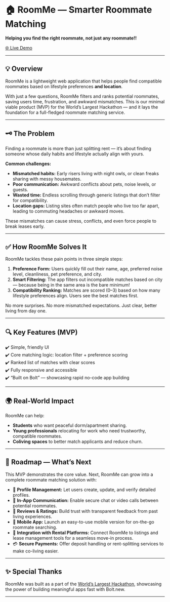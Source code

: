 
# 🏠 RoomMe — Smarter Roommate Matching
 **Helping you find the right roommate, not just any roommate!!**
 
[🌐 Live Demo](https://rommatematching.netlify.app/) 

---

## 💡 Overview

RoomMe is a lightweight web application that helps people find compatible roommates based on lifestyle preferences **and location**. 

With just a few questions, RoomMe filters and ranks potential roommates, saving users time, frustration, and awkward mismatches. This is our minimal viable product (MVP) for the World’s Largest Hackathon — and it lays the foundation for a full-fledged roommate matching service.

---

## 🗝️ The Problem

Finding a roommate is more than just splitting rent — it’s about finding someone whose daily habits and lifestyle actually align with yours.

**Common challenges:**
- **Mismatched habits:** Early risers living with night owls, or clean freaks sharing with messy housemates.
- **Poor communication:** Awkward conflicts about pets, noise levels, or guests.
- **Wasted time:** Endless scrolling through generic listings that don’t filter for compatibility.
- **Location gaps:** Listing sites often match people who live too far apart, leading to commuting headaches or awkward moves.

These mismatches can cause stress, conflicts, and even force people to break leases early.

---

## ✅ How RoomMe Solves It

RoomMe tackles these pain points in three simple steps:

1. **Preference Form:** Users quickly fill out their name, age, preferred noise level, cleanliness, pet preference, and city.
2. **Smart Filtering:** The app filters out incompatible matches based on city — because being in the same area is the bare minimum!
3. **Compatibility Ranking:** Matches are scored (0–3) based on how many lifestyle preferences align. Users see the best matches first.

No more surprises. No more mismatched expectations. Just clear, better living from day one.

---

## 🔍 Key Features (MVP)

✔️ Simple, friendly UI  
✔️ Core matching logic: location filter + preference scoring  
✔️ Ranked list of matches with clear scores  
✔️ Fully responsive and accessible  
✔️ “Built on Bolt” — showcasing rapid no-code app building

---

## 🌍 Real-World Impact

RoomMe can help:
- **Students** who want peaceful dorm/apartment sharing.
- **Young professionals** relocating for work who need trustworthy, compatible roommates.
- **Coliving spaces** to better match applicants and reduce churn.

---

## 🚀 Roadmap — What’s Next

This MVP demonstrates the core value. Next, RoomMe can grow into a complete roommate matching solution with:

- 🚀 **Profile Management:** Let users create, update, and verify detailed profiles.
- 💬 **In-App Communication:** Enable secure chat or video calls between potential roommates.
- 🤝 **Reviews & Ratings:** Build trust with transparent feedback from past living experiences.
- 📱 **Mobile App:** Launch an easy-to-use mobile version for on-the-go roommate searching.
- 🔗 **Integration with Rental Platforms:** Connect RoomMe to listings and lease management tools for a seamless move-in process.
- 💳 **Secure Payments:** Offer deposit handling or rent-splitting services to make co-living easier.

---


## ✨ Special Thanks

RoomMe was built as a part of the [World’s Largest Hackathon](https://worldslargesthackathon.devpost.com/), showcasing the power of building meaningful apps fast with Bolt.new.

---

